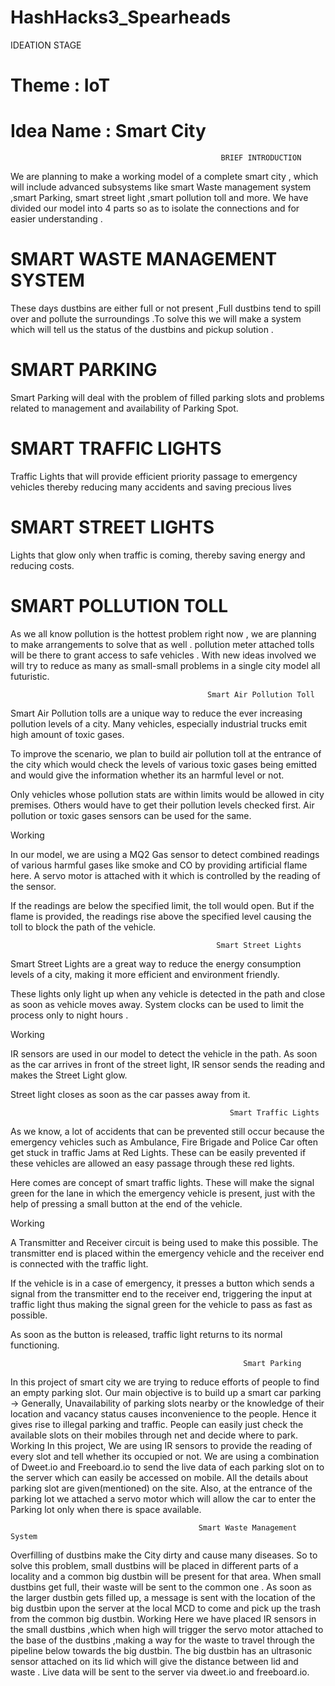 # HashHacks3_Spearheads
IDEATION STAGE
# Theme : IoT 

# Idea Name : Smart City
                                                   BRIEF INTRODUCTION

We are planning to make a working  model  of a complete smart city , which will include advanced subsystems like smart Waste management system ,smart Parking, smart street light ,smart pollution toll and more. We have divided our model into 4 parts so as to isolate the connections and for easier understanding .

# SMART WASTE MANAGEMENT SYSTEM 

These days dustbins are either full or not present ,Full dustbins tend to spill over and pollute the surroundings .To solve this we will make a system which will tell us the status of the dustbins and pickup solution . 

# SMART PARKING 

Smart Parking will deal with the problem of filled parking slots and problems related to management and availability of Parking Spot.

# SMART TRAFFIC LIGHTS

Traffic Lights that will provide efficient priority passage to emergency vehicles thereby reducing many accidents and saving precious lives


# SMART STREET LIGHTS

Lights that glow only when traffic is coming, thereby saving energy and reducing costs.

# SMART POLLUTION TOLL 

As we all know pollution is the hottest problem right now , we are planning to make arrangements to solve that as well . pollution meter attached tolls will be there to grant access to safe vehicles . 
With new ideas involved we will try to reduce as many as small-small problems in a single city model all futuristic.







 







                                                Smart Air Pollution Toll 

Smart Air Pollution tolls are a unique way to reduce the ever increasing pollution levels of a city. Many vehicles, especially industrial trucks emit high amount of toxic gases. 

To improve the scenario, we plan to build air pollution toll at the entrance of the city which would check the levels of various toxic gases being emitted and would give the information whether its an harmful level or not. 

Only vehicles whose pollution stats are within limits would be allowed in city premises. Others would have to get their pollution levels checked first. Air pollution or toxic gases sensors can be used for the same.

Working

In our model, we are using a MQ2 Gas sensor to detect combined readings of various harmful gases like smoke and CO by providing artificial flame here. A servo motor is attached with it which is controlled by the reading of the sensor. 

If the readings are below the specified limit, the toll would open. But if the flame is provided, the readings rise above the specified level causing the toll to block the path of the vehicle.


                                                  Smart Street Lights

Smart Street Lights are a great way to reduce the energy consumption levels of a city, making it more efficient and environment friendly.

These lights only light up when any vehicle is detected in the path and close as soon as vehicle moves away. System clocks can be used to limit the process only to night hours .

Working

IR sensors are used in our model to detect the vehicle in the path. 
As soon as the car arrives in front of the street light, IR sensor sends the reading and makes the Street Light glow.

Street light closes as soon as the car passes away from it.


                                                     Smart Traffic Lights

As we know, a lot of accidents that can be prevented still occur because the emergency vehicles such as Ambulance, Fire Brigade and Police Car often get stuck in traffic Jams at Red Lights.
These can be easily prevented if these vehicles are allowed an easy passage through these red lights.

Here comes are concept of smart  traffic lights.
These will make the signal green for the lane in which the emergency vehicle is present, just with the help of pressing a small button at the end of the vehicle.

Working

A Transmitter and Receiver circuit is being used to make this possible. The transmitter end is placed within the emergency vehicle and the receiver end is connected with the traffic light.

If the vehicle is in a case of emergency, it presses a button which sends a signal from the transmitter  end to the receiver end, triggering the input at traffic light thus making the signal green for the vehicle to pass as fast as possible. 

As soon as the button is released, traffic light returns to its normal functioning.

                                                        Smart Parking

 In this project of smart city we are trying to reduce efforts of people to find an empty parking slot.
Our main objective is to build up a smart car parking
-> Generally,  Unavailability of parking slots nearby or the knowledge of their location and vacancy status causes inconvenience to the people. Hence it gives rise to illegal parking and traffic.
People can easily just check the available slots on their mobiles through net and decide where to park.
     Working
 In this project,  We are using IR sensors to provide the reading of every slot and tell whether its occupied or not.
We are using a combination of Dweet.io and Freeboard.io to send the live data of each parking slot on to the server which can easily be accessed on mobile. All the details about parking slot are given(mentioned) on the site.
Also, at the entrance of the parking lot we attached a servo motor which will allow the car to enter the Parking lot only when there is space available.

                                              Smart Waste Management System
                                              
Overfilling of dustbins make the City dirty and cause many diseases. So to solve this problem, small dustbins will be placed in different parts of a locality and a common big dustbin will be present for that area.
 When small dustbins get full, their waste will be sent to the common one . As soon as the larger dustbin gets filled up, a message is sent with the location of the big dustbin  upon the server at the local MCD to come and pick up the trash from the common big dustbin.
Working
Here we have placed IR sensors in the small dustbins ,which when high will trigger the servo motor attached to the base of the dustbins ,making a way for the waste to travel through the pipeline below towards the big dustbin. 
The big dustbin has an ultrasonic sensor attached on its lid which will give the distance between lid and waste . Live data will be sent to the server via dweet.io and freeboard.io. 
